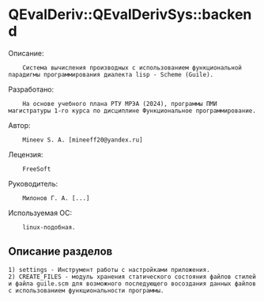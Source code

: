 # QEvalDeriv::QEvalDerivSys::backend

Описание:

		Система вычисления производных с использованием функциональной парадигмы программирования диалекта lisp - Scheme (Guile).

Разработано: 

		На основе учебного плана РТУ МРЭА (2024), программы ПМИ магистратуры 1-го курса по дисциплине Функциональное программирование.

Автор:
		
		Mineev S. A. [mineeff20@yandex.ru]

Лецензия:

		FreeSoft

Руководитель: 

		Милонов Г. А. [...]
		
Используемая ОС:
		
		linux-подобная.
		
## Описание разделов

	1) settings - Инструмент работы с настройками приложения.
	2) CREATE_FILES - модуль хранения статического состояния файлов стилей и файла guile.scm для возможного последующего восоздания данных файлов с использованием функциональности программы.

